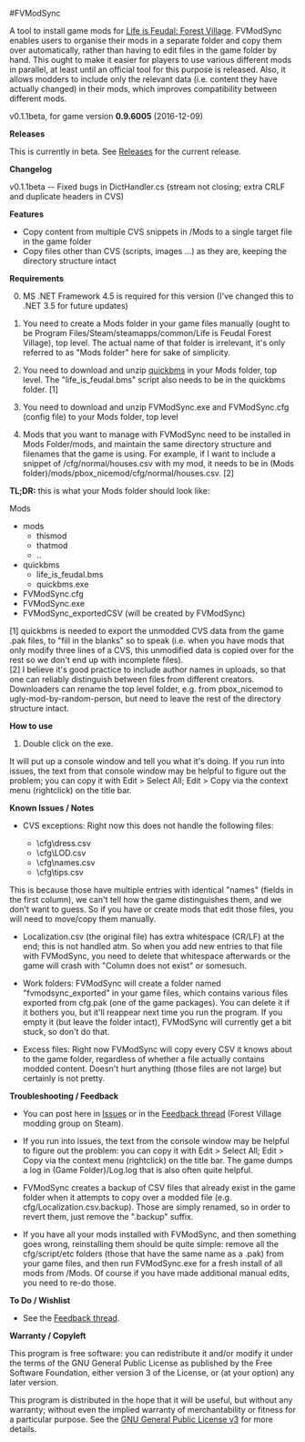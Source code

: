#FVModSync

A tool to install game mods for [Life is Feudal: Forest Village]. FVModSync enables users to organise their mods in a separate folder and copy them over automatically, rather than having to edit files in the game folder by hand. This ought to make it easier for players to use various different mods in parallel, at least until an official tool for this purpose is released. Also, it allows modders to include only the relevant data (i.e. content they have actually changed) in their mods, which improves compatibility between different mods.

v0.1.1beta, for game version **0.9.6005** (2016-12-09)


**Releases**

This is currently in beta. See [Releases] for the current release.



**Changelog**

v0.1.1beta -- Fixed bugs in DictHandler.cs (stream not closing; extra CRLF and duplicate headers in CVS)



**Features**

* Copy content from multiple CVS snippets in /Mods to a single target file in the game folder
* Copy files other than CVS (scripts, images ...) as they are, keeping the directory structure intact




**Requirements**

0. MS .NET Framework 4.5 is required for this version (I've changed this to .NET 3.5 for future updates)

1. You need to create a Mods folder in your game files manually (ought to be Program Files/Steam/steamapps/common/Life is Feudal Forest Village), top level. The actual name of that folder is irrelevant, it's only referred to as "Mods folder" here for sake of simplicity.

2. You need to download and unzip [quickbms] in your Mods folder, top level. The "life_is_feudal.bms" script also needs to be in the quickbms folder. [1]

3. You need to download and unzip FVModSync.exe and FVModSync.cfg (config file) to your Mods folder, top level 

4. Mods that you want to manage with FVModSync need to be installed in Mods Folder/mods, and maintain the same directory structure and filenames that the game is using. For example, if I want to include a snippet of /cfg/normal/houses.csv with my mod, it needs to be in (Mods folder)/mods/pbox_nicemod/cfg/normal/houses.csv. [2] 

**TL;DR:** this is what your Mods folder should look like: 

Mods
* mods
    * thismod
    * thatmod
    * ..
* quickbms
    * life_is_feudal.bms
    * quickbms.exe
* FVModSync.cfg
* FVModSync.exe
* FVModSync_exportedCSV (will be created by FVModSync)


[1] quickbms is needed to export the unmodded CVS data from the game .pak files, to "fill in the blanks" so to speak (i.e. when you have mods that only modify three lines of a CVS, this unmodified data is copied over for the rest so we don't end up with incomplete files).  
[2] I believe it's good practice to include author names in uploads, so that one can reliably distinguish between files from different creators. Downloaders can rename the top level folder, e.g. from pbox_nicemod to ugly-mod-by-random-person, but need to leave the rest of the directory structure intact.


**How to use**

1. Double click on the exe. 

It will put up a console window and tell you what it's doing. If you run into issues, the text from that console window may be helpful to figure out the problem; you can copy it with Edit > Select All; Edit > Copy via the context menu (rightclick) on the title bar.


**Known Issues / Notes**

* CVS exceptions: Right now this does not handle the following files:

  * \cfg\dress.csv
  * \cfg\LOD.csv
  * \cfg\names.csv
  * \cfg\tips.csv

This is because those have multiple entries with identical "names" (fields in the first column), we can't tell how the game distinguishes them, and we don't want to guess. So if you have or create mods that edit those files, you will need to move/copy them manually.

* Localization.csv (the original file) has extra whitespace (CR/LF) at the end; this is not handled atm. So when you add new entries to that file with FVModSync, you need to delete that whitespace afterwards or the game will crash with "Column does not exist" or somesuch. 

* Work folders: FVModSync will create a folder named "fvmodsync_exported" in your game files, which contains various files exported from cfg.pak (one of the game packages). You can delete it if it bothers you, but it'll reappear next time you run the program. If you empty it (but leave the folder intact), FVModSync will currently get a bit stuck, so don't do that.

* Excess files: Right now FVModSync will copy every CSV it knows about to the game folder, regardless of whether a file actually contains modded content. Doesn't hurt anything (those files are not large) but certainly is not pretty.  


**Troubleshooting / Feedback**

* You can post here in [Issues] or in the [Feedback thread] (Forest Village modding group on Steam).

* If you run into issues, the text from the console window may be helpful to figure out the problem: you can copy it with Edit > Select All; Edit > Copy via the context menu (rightclick) on the title bar. The game dumps a log in (Game Folder)/Log.log that is also often quite helpful.

* FVModSync creates a backup of CSV files that already exist in the game folder when it attempts to copy over a modded file (e.g. cfg/Localization.csv.backup). Those are simply renamed, so in order to revert them, just remove the ".backup" suffix.

* If you have all your mods installed with FVModSync, and then something goes wrong, reinstalling them should be quite simple: remove all the cfg/script/etc folders (those that have the same name as a .pak) from your game files, and then run FVModSync.exe for a fresh install of all mods from /Mods. Of course if you have made additional manual edits, you need to re-do those.


**To Do / Wishlist**

* See the [Feedback thread].


**Warranty / Copyleft**

This program is free software: you can redistribute it and/or modify it under the terms of the GNU General Public License as published by the Free Software Foundation, either version 3 of the License, or (at your option) any later version.

This program is distributed in the hope that it will be useful, but without any warranty; without even the implied warranty of merchantability or fitness for a particular purpose. See the [GNU General Public License v3] for more details.


[Life is Feudal: Forest Village]: http://steamcommunity.com/app/496460/
[quickbms]: http://aluigi.altervista.org/quickbms.htm
[GNU General Public License v3]: https://www.gnu.org/licenses/gpl-3.0.txt
[Releases]: https://github.com/pboxx/FVModSync/releases
[Issues]: https://github.com/pboxx/FVModSync/issues
[Feedback thread]: http://steamcommunity.com/groups/ForestVillageModding/discussions/0/154643249631885475/
